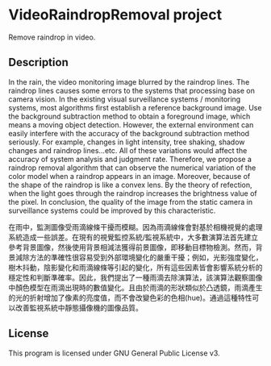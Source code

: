 # VideoRaindropRemoval project

Remove raindrop in video.

## Description
In the rain, the video monitoring image blurred by the raindrop lines. The raindrop lines causes some errors to the systems that processing base on camera vision. In the existing visual surveillance systems / monitoring systems, most algorithms first establish a reference background image. Use the background subtraction method to obtain a foreground image, which means a moving object detection. However, the external environment can easily interfere with the accuracy of the background subtraction method seriously. For example, changes in light intensity, tree shaking, shadow changes and raindrop lines...etc. All of these variations would affect the accuracy of system analysis and judgment rate. Therefore, we propose a raindrop removal algorithm that can observe the numerical variation of the color model when a raindrop appears in an image. Moreover, because of the shape of the raindrop is like a convex lens. By the theory of refection, when the light goes through the raindrop increases the brightness value of the pixel. In conclusion, the quality of the image from the static camera in surveillance systems could be improved by this characteristic.

在雨中，監測圖像受雨滴線條干擾而模糊。因為雨滴線條會對基於相機視覺的處理系統造成一些誤差。在現有的視覺監控系統/監視系統中，大多數演算法首先建立參考背景圖像，然後使用背景相減法獲得前景圖像，即移動目標物檢測。然而，背景減除方法的準確性很容易受到外部環境變化的嚴重干擾；例如，光影強度變化，樹木抖動，陰影變化和雨滴線條等引起的變化，所有這些因素皆會影響系統分析的穩定性和判斷準確率。因此，我們提出了一種雨滴去除演算法，該演算法觀察圖像中顏色模型在雨滴出現時的數值變化。且由於雨滴的形狀類似於凸透鏡，雨滴產生的光的折射增加了像素的亮度值，而不會改變色彩的色相(hue)。通過這種特性可以改善監視系統中靜態攝像機的圖像品質。

## License

This program is licensed under GNU General Public License v3.
